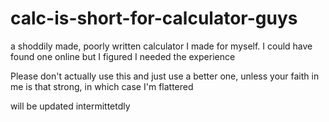 # calc-is-short-for-calculator-guys
a shoddily made, poorly written calculator I made for myself. I could have found one online but I figured I needed the experience

Please don't actually use this and just use a better one, unless your faith in me is that strong, in which case I'm flattered

will be updated intermittetdly
